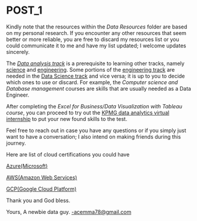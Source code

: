 # POST_1

Kindly note that the resources within the *Data Resources* folder are based on my personal research. If you encounter any other resources that seem better or more reliable, you are free to discard my resources list or you could communicate it to me and have my list updated; I welcome updates sincerely.

The [*Data analysis track*](https://github.com/Acemma78/Data_Roadmap/blob/master/Analysis.md#a-skills-needed) is a prerequisite to learning other tracks, namely [science](https://github.com/Acemma78/Data_Roadmap/blob/master/Science.md#data-science-track) and [engineering](https://github.com/Acemma78/Data_Roadmap/blob/master/Engineering.md#resources). Some portions of the [engineering track](https://github.com/Acemma78/Data_Roadmap/blob/master/Engineering.md#resources) are needed in the [Data Science track](https://github.com/Acemma78/Data_Roadmap/blob/master/Science.md#data-science-track) and vice versa; it is up to you to decide which ones to use or discard. For example, the *Computer science and Database management* courses are skills that are usually needed as a Data Engineer.

After completing the *Excel for Business/Data Visualization with Tableau course*, you can proceed to try out the [KPMG data analytics virtual internship](https://www.theforage.com/virtual-internships/theme/m7W4GMqeT3bh9Nb2c/KPMG-Data-Analytics-Virtual-Internship) to put your new found skills to the test. 

Feel free to reach out in case you have any questions or if you simply just want to have a conversation; I also intend on making friends during this journey.

Here are list of cloud certifications you could have

[Azure(Microsoft)](https://docs.microsoft.com/en-us/learn/certifications/browse/)

[AWS(Amazon Web Services)](https://aws.amazon.com/certification/exams/)


[GCP(Google Cloud Platform)](https://cloud.google.com/certification#certification_paths)



Thank you and God bless.

Yours,
A newbie data guy.
-acemma78@gmail.com



